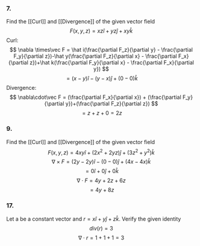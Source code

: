 ### 7.
Find the [[Curl]] and [[Divergence]] of the given vector field
$$ F(x,y,z) = xz\hat i + yz\hat j + xy\hat k $$
Curl:
$$ \nabla \times\vec F = \hat i(\frac{\partial F_z}{\partial y} - \frac{\partial F_y}{\partial z})-\hat y(\frac{\partial F_z}{\partial x} - \frac{\partial F_x}{\partial z})+\hat k(\frac{\partial F_y}{\partial x} - \frac{\partial F_x}{\partial y}) $$
$$ = (x-y)\hat i - (y-x)\hat j + (0-0)\hat k $$
Divergence:
$$ \nabla\cdot\vec F = (\frac{\partial F_x}{\partial x}) + (\frac{\partial F_y}{\partial y})+(\frac{\partial F_z}{\partial z}) $$
$$ = z+z + 0 = 2z $$
### 9.
Find the [[Curl]] and [[Divergence]] of the given vector field
$$ F(x,y,z) = 4xy\hat i + (2x^2+2yz)\hat j + (3z^2+y^2)\hat k $$
$$ \nabla \times F = (2y-2y)\hat i - (0-0)\hat j + (4x - 4x)\hat k $$
$$ = 0\hat i + 0\hat j + 0\hat k $$
$$ \nabla \cdot F = 4y + 2z + 6z $$
$$ = 4y+8z $$
### 17.
Let a be a constant vector and $r=x\hat i + y\hat j + z\hat k$. Verify the given identity
$$ div(r) = 3 $$
$$ \nabla \cdot r = 1 + 1 + 1 = 3 $$
